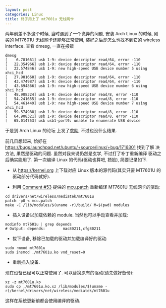 ```yaml
---
layout: post
categories: Linux
title: 终于用上了 mt7601u 无线网卡
---
```


两年前差不多这个时候, 当时遇到了一个诡异的问题, 安装 Arch Linux 的时候,
刚买的 MT7601U 无线网卡还能够正常使用, 装好之后却怎么也找不到它的
wireless interface. 查看 dmesg, 一直在报错

``` shell
dmesg
[    6.781661] usb 1-9: device descriptor read/64, error -110
[   22.354966] usb 1-9: device descriptor read/64, error -110
[   22.574846] usb 1-9: new high-speed USB device number 5 using xhci_hcd
[   27.901660] usb 1-9: device descriptor read/64, error -110
[   43.474987] usb 1-9: device descriptor read/64, error -110
[   43.694866] usb 1-9: new high-speed USB device number 6 using xhci_hcd
[   48.908324] usb 1-9: device descriptor read/8, error -110
[   54.241655] usb 1-9: device descriptor read/8, error -110
[   54.461449] usb 1-9: new high-speed USB device number 7 using xhci_hcd
[   59.574988] usb 1-9: device descriptor read/8, error -110
[   64.908321] usb 1-9: device descriptor read/8, error -110
[   65.014753] usb usb1-port9: unable to enumerate USB device
```

于是到 Arch Linux 的论坛
上发了[求助](https://bbs.archlinux.org/viewtopic.php?pid=1847725#p1847725), 不过也没什么结果.

前几日想起来, 恰好在
<https://bugs.launchpad.net/ubuntu/+source/linux/+bug/1716301> 找到了解
决方法, 果然是驱动的问题. 虽然对我来说仍然是玄学, 不过打了补丁重新编译
驱动之后确实能用了. 第一次编译 Linux 的代码(驱动也算吧, 捂脸), 简要记录如下.

-   从 <https://kernel.org> 上下载对应 Linux 版本的源代码(其实只要 MT7601U 的驱动部分代码就好).

-   利用 [Comment #53](https://bugs.launchpad.net/ubuntu/+source/linux/+bug/1716301/comments/53) 提供的 [mcu.patch](https://bugs.launchpad.net/ubuntu/+source/linux/+bug/1716301/+attachment/5256661/+files/mcu.patch) 重新编译 MT7601U 无线网卡的驱动:

``` shell
cd drivers/net/wireless/mediatek/mt7601u
patch -p0 < mcu.patch
make -C /lib/modules/$(uname -r)/build/ M=$(pwd) modules
```

-   插入设备以加载依赖的 module. 当然也可以手动查看并加载:

``` shell
modinfo mt7601u | grep depends
# Output: depends:        mac80211,cfg80211
```

-   拔下设备, 移除已加载的驱动并加载编译好的驱动:

``` shell
sudo rmmod mt7601u
sudo insmod ./mt7601u.ko vnd_reset=0
```

-   重新插入设备.

现在设备已经可以正常使用了. 可以替换原有的驱动(请先做好备份):
``` shell
xz -z mt7601u.ko
sudo cp ./mt7601u.ko.xz /lib/modules/$(uname -r)/kernel/drivers/net/wireless/mediatek/mt7601u
```

这样在系统更新前都会使用编译的驱动.

